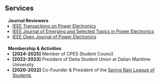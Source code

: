 ## Services


<h4 style="margin:0 10px 0;">Journal Reviewers</h4>


<ul style="margin:0 0 20px;">
  <li><a href="https://www.ieee-pels.org/publications/transactions-on-power-electronics/" target="_blank"> IEEE Transactions on Power Electronics </a></li>
  <li><a href="https://www.ieee-pels.org/publications/journal-of-emerging-and-selected-topics-in-power-electronics/" target="_blank"> IEEE Journal of Emerging and Selected Topics in Power Electronics </a></li>
  <li><a href="https://www.ieee-pels.org/publications/open-journal-of-power-electronics/" target="_blank"> IEEE Open Journal of Power Electronics </a></li>
</ul>

<h4 style="margin:0 10px 0;">Membership & Activities</h4>

<ul style="margin:0 0 20px;">
  <li><strong>[2024-2025]</strong> Member of CPES Student Council  </a></li>
  <li><strong>[2022-2023]</strong> President of Delta Student Union at Dalian Maritime University </a></li>
  <li><strong>[2020-2022]</strong> Co-Founder & President of the <a href="https://space.bilibili.com/479686973/video" target="_blank"> Spring Rain League of Students </a></li>
</ul> 
